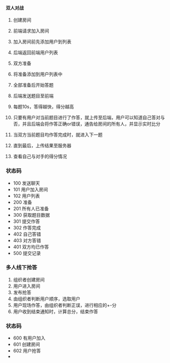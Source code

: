 #### 双人对战

1. 创建房间

2. 前端请求加入房间

3. 加入房间前先添加用户到列表

4. 后端返回前端用户列表

5. 双方准备

6. 将准备添加到用户列表中

7. 全部准备后开始答题

8. 后端发送题目至前端

9. 每题10s，答得越快，得分越高

10. 只要有用户对当前题目进行了作答，就上传至后端，用户可以知道自己答对与否，并且后端会将作答正确or错误，通告给房间的所有人，并显示实时比分

11. 当双方当前题目均作答完成时，就进入下一题

12. 直到最后，上传结果至服务器

13. 查看自己与对手的得分情况

    

### 状态码

- 100 发送聊天
- 101 用户加入房间
- 102 用户列表
- 200 准备
- 201 所有人已准备
- 300 获取题目数据
- 301 提交作答
- 302 作答完成
- 402 自己答错
- 403 对方答错
- 401 双方均已作答
- 500 提交记录

###  多人线下抢答

1. 组织者创建房间
2. 用户进入房间
3. 发布抢答
4. 由组织者判断用户顺序，选取用户
5. 用户现场作答，由组织者判断正误，进行相应的+-分
6. 用户收到结束通知时，计算总分，结束作答

### 状态码

- 600 有用户加入
- 601 创建房间
- 602 用户抢答
- 
